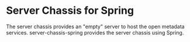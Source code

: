 <!-- SPDX-License-Identifier: Apache-2.0 -->

# Server Chassis for Spring

The server chassis provides an "empty" server to host the open metadata
services.  server-chassis-spring provides the server chassis using Spring.